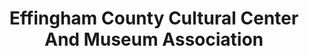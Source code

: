 ---
layout: repo
title: "Effingham County Cultural Center And Museum Association"
id: 15847
permalink: repos/15847/
---